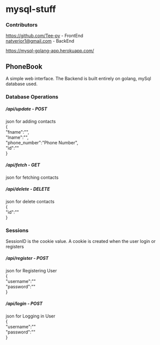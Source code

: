 # mysql-stuff

###  Contributors
https://github.com/Tee-py - FrontEnd        
natverior1@gmail.com - BackEnd

https://mysql-golang-app.herokuapp.com/

## PhoneBook
 A simple web interface. The Backend is built entirely on golang, mySql database used.
 
### Database Operations

##### /api/update - POST
json for adding contacts   
	{    
		"fname":"<First Name>",    
		"lname":"<Last Name>",   
		"phone_number":"Phone Number",   
		"id":"<id>"   
	}    
	
##### /api/fetch - GET
json for fetching contacts   

	
##### /api/delete - DELETE
json for delete contacts        
	{       
		"id":"<id>"    
	}     
 
### Sessions
SessionID is the cookie value. A cookie is created when the user login or registers


##### /api/register - POST
json for Registering User     
	{      
	    "username":"<username>"   
	    "password":"<password>"   
	}   


##### /api/login - POST
json for Logging in User     
    {   
	    "username":"<username>"    
	    "password":"<password>"    
    }    
